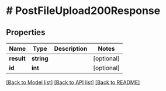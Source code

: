 # # PostFileUpload200Response

## Properties

Name | Type | Description | Notes
------------ | ------------- | ------------- | -------------
**result** | **string** |  | [optional]
**id** | **int** |  | [optional]

[[Back to Model list]](../../README.md#models) [[Back to API list]](../../README.md#endpoints) [[Back to README]](../../README.md)
